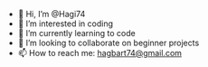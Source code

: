 - 👋 Hi, I’m @Hagi74
- 👀 I’m interested in coding
- 🌱 I’m currently learning to code
- 💞️ I’m looking to collaborate on beginner projects
- 📫 How to reach me: hagbart74@gmail.com

<!---
Hagi74/Hagi74 is a ✨ special ✨ repository because its `README.md` (this file) appears on your GitHub profile.
You can click the Preview link to take a look at your changes.
--->
